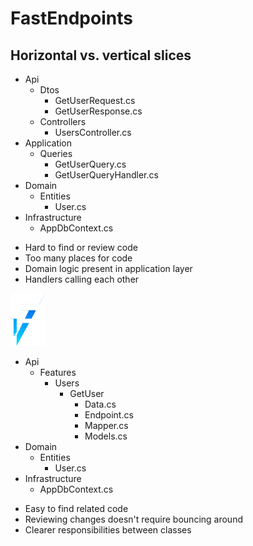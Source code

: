 <h1>FastEndpoints</h1>
<h2>Horizontal vs. vertical slices</h2>

<div class="files-columns mt-8">
  <div v-click="1">
    <ul class="box files">
      <li>
        <span><ProjectIcon />Api</span>
        <ul>
          <li>
            <span><FolderIcon />Dtos</span>
            <ul>
              <li><span><CsharpIcon />GetUserRequest.cs</span></li>
              <li><span><CsharpIcon />GetUserResponse.cs</span></li>
            </ul>
          </li>
          <li>
            <span><FolderIcon />Controllers</span>
            <ul>
              <li><span><CsharpIcon />UsersController.cs</span></li>
            </ul>
          </li>
        </ul>  
      </li>
      <li>
        <span><ProjectIcon />Application</span>
        <ul>
          <li>
            <span><FolderIcon />Queries</span>
            <ul>
              <li><span><CsharpIcon />GetUserQuery.cs</span></li>
              <li><span><CsharpIcon />GetUserQueryHandler.cs</span></li>
            </ul>
          </li>
        </ul>  
      </li>
      <li>
        <span><ProjectIcon />Domain</span>
        <ul>
          <li>
            <span><FolderIcon />Entities</span>
            <ul>
              <li><span><CsharpIcon />User.cs</span></li>
            </ul>
          </li>
        </ul>  
      </li>
      <li>
        <span><ProjectIcon />Infrastructure</span>
        <ul>
          <li><span><CsharpIcon />AppDbContext.cs</span></li>
        </ul>  
      </li>
    </ul>
    <ul class="font-serif text-gray-400 !list-none">
      <li class="!ml-1">Hard to find or review code</li>
      <li class="!ml-1">Too many places for code</li>
      <li class="!ml-1">Domain logic present in application layer</li>
      <li class="!ml-1">Handlers calling each other</li>
    </ul>
  </div>

  <div v-click="2" class="relative">
    <div class="bracket">
      <div></div>
      <img src="../images/FE-icon.svg" class="icon">
      <div></div>
    </div>
    <ul class="box files">
      <li class="view-transition-files">
        <span><ProjectIcon />Api</span>
        <ul>
          <li>
            <span><FolderIcon />Features</span>
            <ul>
              <li>
                <span><FolderIcon />Users</span>
                <ul>
                  <li>
                    <span><FolderIcon />GetUser</span>
                    <ul>
                      <li><span><CsharpIcon />Data.cs</span></li>
                      <li><span><CsharpIcon />Endpoint.cs</span></li>
                      <li><span><CsharpIcon />Mapper.cs</span></li>
                      <li><span><CsharpIcon />Models.cs</span></li>
                    </ul>
                  </li>
                </ul>
              </li>
            </ul>
          </li>
        </ul>  
      </li>
      <li>
        <span><ProjectIcon />Domain</span>
        <ul>
          <li>
            <span><FolderIcon />Entities</span>
            <ul>
              <li><span><CsharpIcon />User.cs</span></li>
            </ul>
          </li>
        </ul>  
      </li>
      <li>
        <span><ProjectIcon />Infrastructure</span>
        <ul>
          <li><span><CsharpIcon />AppDbContext.cs</span></li>
        </ul>  
      </li>
    </ul>
    <ul class="font-serif text-gray-400 !list-none">
      <li class="!ml-1">Easy to find related code</li>
      <li class="!ml-1">Reviewing changes doesn't require bouncing around</li>
      <li class="!ml-1">Clearer responsibilities between classes</li>
    </ul>
  </div>
</div>

<!-- 
First off, we'll have a quick look at the basic structure of an endpoint compared to what I've usually run into. [click]

On the left here we've got a pretty basic view of the sort of architecture that I often see.

All of these files would typically be required to implement a single, basic feature &mdash; in this case, a simple request to get a user from our database.

We've got our API project and our DTOs, controllers all grouped together.

And our application layer has our queries and handlers all mixed in with one another.

Of course, there's the user entity and `DbContext`, but these remain the same across the implementations so we won't bother with those.

Naturally, as a project grows, it becomes quite hard to navigate and find specific handlers, endpoints and DTOs when they're all thrown in together like this.

As our business logic increases in complexity, we risk ending up with handlers calling other handlers with no sense of visible hierarchy, and it can quickly turn into a tangled mess that's difficult to work with. [click]

The vertical slice architecture encouraged by FastEndpoints comprises of a single endpoint, or feature, nested under appropriately-named folders.

Typically, these follow an established naming convention.

Now, I fully understand that this may not be everyone's cup of tea, and we can always name our classes however we please, but the majority of the examples &mdash; not just in this presentation, but out in the wild as well &mdash; will follow this naming pattern or similar.

But anyway, thanks to namespaces, if we do adopt the convention we end up with a series of files that very explicitly reflect what they do, consistently, across every endpoint.
 -->
